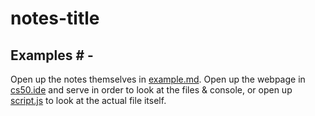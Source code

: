 # notes-title
## Examples # - #

Open up the notes themselves in [example.md](). Open up the webpage in [cs50.ide](https://ide.cs50.io/) and serve in order to look at the files & console, or open up [script.js]() to look at the actual file itself.